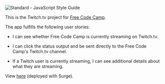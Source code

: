 <img src="https://img.shields.io/badge/code_style-standard-brightgreen.svg" alt="Standard - JavaScript Style Guide"></a>

This is the Twitch.tv project for [Free Code Camp](https://freecodecamp.org).

The app fulfills the following user stories:

* I can see whether Free Code Camp is currently streaming on Twitch.tv.

* I can click the status output and be sent directly to the Free Code Camp's Twitch.tv channel.

* If a Twitch user is currently streaming, I can see additional details about what they are streaming.

View [here](clever-grape.surge.sh) (deployed with Surge).
